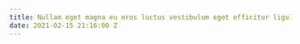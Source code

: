 ```yaml
---
title: Nullam eget magna eu eros luctus vestibulum eget efficitur ligula.
date: 2021-02-15 21:16:00 Z
---
```


